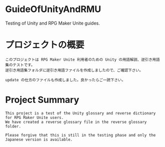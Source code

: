# GuideOfUnityAndRMU
Testing of Unity and RPG Maker Unite guides.

# プロジェクトの概要

    このプロジェクトは RPG Maker Unite 利用者のための Unity の用語解説、逆引き用語集のテストです。
    逆引き用語集フォルダに逆引き用語ファイルを作成しましたので、ご確認下さい。

    update の仕方のファイルも作成しました。良かったらご一読下さい。

# Project Summary
    This project is a test of the Unity glossary and reverse dictionary for RPG Maker Unite users.
    We have created a reverse glossary file in the reverse glossary folder.

    Please forgive that this is still in the testing phase and only the Japanese version is available.